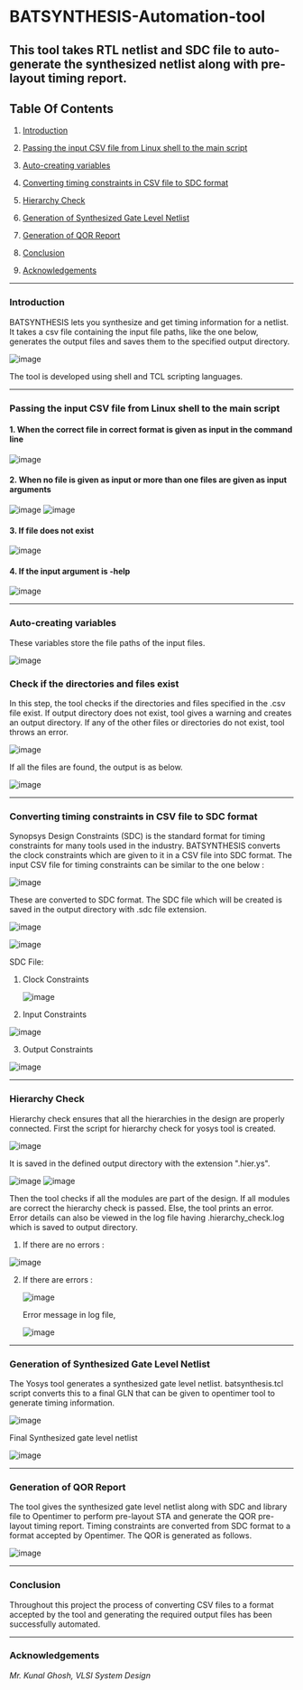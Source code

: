 # BATSYNTHESIS-Automation-tool
This tool takes RTL netlist and SDC file to auto-generate the synthesized netlist along with pre-layout timing report.
---
## Table Of Contents
1. [Introduction](./README.md#Introduction)

2. [Passing the input CSV file from Linux shell to the main script](./README.md#Passing-the-input-CSV-file-from-Linux-shell-to-the-main-script)

3. [Auto-creating variables](./README.md#Auto-creating-variables)
4. [Converting timing constraints in CSV file to SDC format](./README.md#Converting-timing-constraints-in-CSV-file-to-SDC-format)
5. [Hierarchy Check](./README.md#Hierachy-Check)
6. [Generation of Synthesized Gate Level Netlist](./README.md#Generation-of-Synthesized-Gate-Level-Netlist)
7. [Generation of QOR Report](./README.md#Generation-of-QOR-Report)
8. [Conclusion](./README.md#Conclusion)
9. [Acknowledgements](./README.md#Acknowledgements)

---
### Introduction
BATSYNTHESIS lets you synthesize and get timing information for a netlist. It takes a csv file containing the input file paths, like the one below, generates the output files and saves them to the specified output directory.

![image](https://github.com/apurvaaddula/BATSYNTHESIS-Automation-tool/assets/66956207/c8e93925-2538-4251-b910-2119ec74c438)

The tool is developed using shell and TCL scripting languages.

---

### Passing the input CSV file from Linux shell to the main script
#### 1. When the correct file in correct format is given as input in the command line
![image](https://github.com/apurvaaddula/BATSYNTHESIS-Automation-tool/assets/66956207/de18caa2-1421-4d1b-88cb-c14b43a85ce8)
#### 2. When no file is given as input or more than one files are given as input arguments
![image](https://github.com/apurvaaddula/BATSYNTHESIS-Automation-tool/assets/66956207/a6ecb553-1ba6-4dfb-b775-09cb8ae1d920)
![image](https://github.com/apurvaaddula/BATSYNTHESIS-Automation-tool/assets/66956207/302693a3-b026-44a4-89ed-b689f724fb20)
#### 3. If file does not exist
![image](https://github.com/apurvaaddula/BATSYNTHESIS-Automation-tool/assets/66956207/1fa21bd9-590c-4b06-89f0-f8a5a72868fb)
#### 4. If the input argument is -help 
![image](https://github.com/apurvaaddula/BATSYNTHESIS-Automation-tool/assets/66956207/6ba77318-7452-418f-9ef8-e2772e822b83)

---

### Auto-creating variables
These variables store the file paths of the input files. 

![image](https://github.com/apurvaaddula/BATSYNTHESIS-Automation-tool/assets/66956207/58d00c2a-7db5-49ac-80a8-0dc125772806)
### Check if the directories and files exist
In this step, the tool checks if the directories and files specified in the .csv file exist.
If output directory does not exist, tool gives a warning and creates an output directory.
If any of the other files or directories do not exist, tool throws an error.

![image](https://github.com/apurvaaddula/BATSYNTHESIS-Automation-tool/assets/66956207/ae872131-87e8-4973-91dd-f7eddeea381c)

If all the files are found, the output is as below.

![image](https://github.com/apurvaaddula/BATSYNTHESIS-Automation-tool/assets/66956207/757db436-78d0-4ecd-8f6d-c05315fefe28)

---

### Converting timing constraints in CSV file to SDC format
Synopsys Design Constraints (SDC) is the standard format for timing constraints for many tools used in the industry.
BATSYNTHESIS converts the clock constraints which are given to it in a CSV file into SDC format.
The input CSV file for timing constraints can be similar to the one below :

![image](https://github.com/apurvaaddula/BATSYNTHESIS-Automation-tool/assets/66956207/401dcc37-c8b9-41bd-b417-0679cf34f237)

These are converted to SDC format. The SDC file which will be created is saved in the output directory with .sdc file extension.

![image](https://github.com/apurvaaddula/BATSYNTHESIS-Automation-tool/assets/66956207/a7f95de8-831c-4169-8465-1c7ddd252a42)

![image](https://github.com/apurvaaddula/BATSYNTHESIS-Automation-tool/assets/66956207/19383f92-3493-42cf-8255-66e59c1205e4)

SDC File:
1. Clock Constraints

   ![image](https://github.com/apurvaaddula/BATSYNTHESIS-Automation-tool/assets/66956207/53e6e3ea-8b9d-488f-b3f9-02410d20ce6c)

2. Input Constraints

![image](https://github.com/apurvaaddula/BATSYNTHESIS-Automation-tool/assets/66956207/7540435f-7be1-4351-adf8-b11decc7194f)

3. Output Constraints

![image](https://github.com/apurvaaddula/BATSYNTHESIS-Automation-tool/assets/66956207/079f9bba-3532-4102-a431-bbcd75841721)

---

### Hierarchy Check
Hierarchy check ensures that all the hierarchies in the design are properly connected.
First the script for hierarchy check for yosys tool is created. 

![image](https://github.com/apurvaaddula/BATSYNTHESIS-Automation-tool/assets/66956207/8db3e7fa-20d6-4776-a197-1850f413fa68)

It is saved in the defined output directory with the extension ".hier.ys".

![image](https://github.com/apurvaaddula/BATSYNTHESIS-Automation-tool/assets/66956207/8fc54a52-a0a0-4b08-9a78-e7bcee1db136)
![image](https://github.com/apurvaaddula/BATSYNTHESIS-Automation-tool/assets/66956207/f84012bd-bd76-4dbe-8917-91c5fcd03c65)


Then the tool checks if all the modules are part of the design. If all modules are correct the hierarchy check is passed. Else, the tool prints an error. Error details can also be viewed in the log file having .hierarchy_check.log which is saved to output directory.

1. If there are no errors :

![image](https://github.com/apurvaaddula/BATSYNTHESIS-Automation-tool/assets/66956207/38281408-d9cb-42e9-8e29-838c4a6b7dfc)

2. If there are errors :

   ![image](https://github.com/apurvaaddula/BATSYNTHESIS-Automation-tool/assets/66956207/7d465ff3-d335-4aad-9041-5a5e91cc19b6)
   
   Error message in log file,
   
   ![image](https://github.com/apurvaaddula/BATSYNTHESIS-Automation-tool/assets/66956207/82d0c4cd-193c-46b5-a0b6-b60b304d99b3)

---

### Generation of Synthesized Gate Level Netlist
The Yosys tool generates a synthesized gate level netlist. batsynthesis.tcl script converts this to a final GLN that can be given to opentimer tool to generate timing information.

![image](https://github.com/apurvaaddula/BATSYNTHESIS-Automation-tool/assets/66956207/b92cf9ec-80b8-4dcb-a2e6-8a53781d18cd)

Final Synthesized gate level netlist

![image](https://github.com/apurvaaddula/BATSYNTHESIS-Automation-tool/assets/66956207/9f194fdf-04ef-4bde-9d9d-f8a5e610253a)

---

### Generation of QOR Report
The tool gives the synthesized gate level netlist along with SDC and library file to Opentimer to perform pre-layout STA and generate the QOR pre-layout timing report. Timing constraints are converted from SDC format to a format accepted by Opentimer. The QOR is generated as follows.

![image](https://github.com/apurvaaddula/BATSYNTHESIS-Automation-tool/assets/66956207/caf73345-faa3-4527-8d7b-319c154567bd)

---

### Conclusion
Throughout this project the process of converting CSV files to a format accepted by the tool and generating the required output files 
has been successfully automated. 

---

### Acknowledgements
*Mr. Kunal Ghosh, VLSI System Design*




















